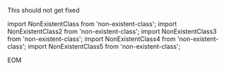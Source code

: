 This should not get fixed

<nati-write path="src/bad-file.ts" description="This will produce 5 TypeScript errors.">
import NonExistentClass from 'non-existent-class';
import NonExistentClass2 from 'non-existent-class';
import NonExistentClass3 from 'non-existent-class';
import NonExistentClass4 from 'non-existent-class';
import NonExistentClass5 from 'non-existent-class';
<dyad-write>

EOM
